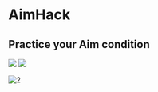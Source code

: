 # AimHack

## Practice your Aim condition

<img src="https://img.shields.io/badge/Unity-FFFFFF?style=for-the-badge&logo=Unity&logoColor=black"/> <img src="https://img.shields.io/badge/C%23-FFF000?style=for-the-badge&logo=Csharp&logoColor=black"/>

![2](https://user-images.githubusercontent.com/86642224/193443392-1b7c7fb6-4220-4abb-a811-ade193b7f4c6.jpg)
